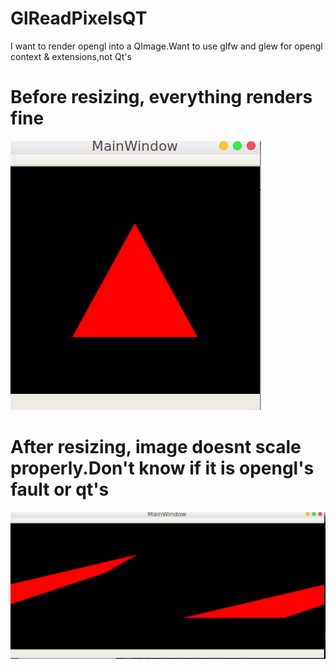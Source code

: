 # GlReadPixelsQT
I want to render opengl into a QImage.Want to use glfw and glew for opengl context &amp; extensions,not Qt's

# Before resizing, everything renders fine
![alt text](BeforeResizing.png)

# After resizing, image doesnt scale properly.Don't know if it is opengl's fault or qt's
![alt text](AfterResizing.png)
